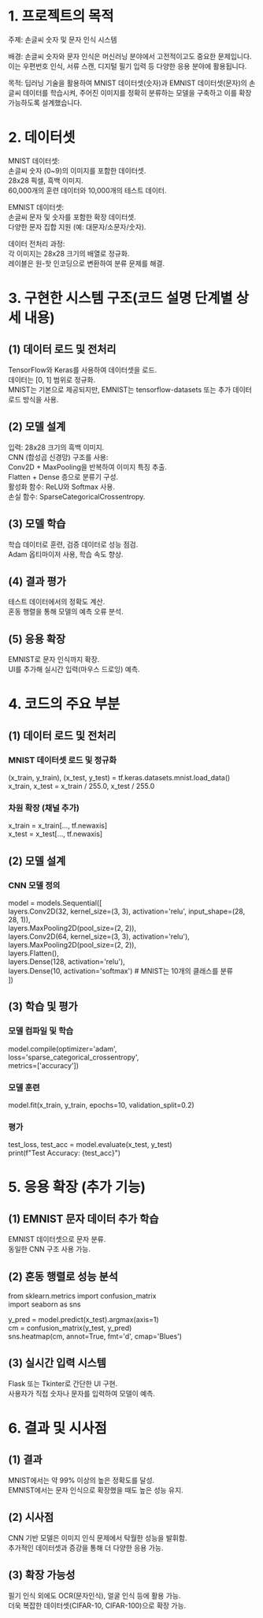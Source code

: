 # 1. 프로젝트의 목적

주제: 손글씨 숫자 및 문자 인식 시스템

배경: 손글씨 숫자와 문자 인식은 머신러닝 분야에서 고전적이고도 중요한 문제입니다. 이는 우편번호 인식, 서류 스캔, 디지털 필기 입력 등 다양한 응용 분야에 활용됩니다.

목적: 딥러닝 기술을 활용하여 MNIST 데이터셋(숫자)과 EMNIST 데이터셋(문자)의 손글씨 데이터를 학습시켜, 주어진 이미지를 정확히 분류하는 모델을 구축하고 이를 확장 가능하도록 설계했습니다.

# 2. 데이터셋
 
MNIST 데이터셋:  
  손글씨 숫자 (0~9)의 이미지를 포함한 데이터셋.  
  28x28 픽셀, 흑백 이미지.  
  60,000개의 훈련 데이터와 10,000개의 테스트 데이터.

EMNIST 데이터셋:  
  손글씨 문자 및 숫자를 포함한 확장 데이터셋.  
  다양한 문자 집합 지원 (예: 대문자/소문자/숫자).  

데이터 전처리 과정:  
  각 이미지는 28x28 크기의 배열로 정규화.  
  레이블은 원-핫 인코딩으로 변환하여 분류 문제를 해결.

# 3. 구현한 시스템 구조(코드 설명 단계별 상세 내용)

## (1) 데이터 로드 및 전처리

  TensorFlow와 Keras를 사용하여 데이터셋을 로드.  
  데이터는 [0, 1] 범위로 정규화.  
  MNIST는 기본으로 제공되지만, EMNIST는 tensorflow-datasets 또는 추가 데이터 로드 방식을 사용.

## (2) 모델 설계

  입력: 28x28 크기의 흑백 이미지.  
  CNN (합성곱 신경망) 구조를 사용:  
   Conv2D + MaxPooling을 반복하여 이미지 특징 추출.     
   Flatten + Dense 층으로 분류기 구성.  
  활성화 함수: ReLU와 Softmax 사용.  
  손실 함수: SparseCategoricalCrossentropy.  

## (3) 모델 학습

  학습 데이터로 훈련, 검증 데이터로 성능 점검.  
  Adam 옵티마이저 사용, 학습 속도 향상.  

## (4) 결과 평가

  테스트 데이터에서의 정확도 계산.  
  혼동 행렬을 통해 모델의 예측 오류 분석.  

## (5) 응용 확장

  EMNIST로 문자 인식까지 확장.  
  UI를 추가해 실시간 입력(마우스 드로잉) 예측.  

# 4. 코드의 주요 부분

## (1) 데이터 로드 및 전처리

### MNIST 데이터셋 로드 및 정규화
(x_train, y_train), (x_test, y_test) = tf.keras.datasets.mnist.load_data()  
x_train, x_test = x_train / 255.0, x_test / 255.0  

### 차원 확장 (채널 추가)
x_train = x_train[..., tf.newaxis]  
x_test = x_test[..., tf.newaxis]  

## (2) 모델 설계

### CNN 모델 정의
model = models.Sequential([  
    layers.Conv2D(32, kernel_size=(3, 3), activation='relu', input_shape=(28, 28, 1)),  
    layers.MaxPooling2D(pool_size=(2, 2)),  
    layers.Conv2D(64, kernel_size=(3, 3), activation='relu'),  
    layers.MaxPooling2D(pool_size=(2, 2)),  
    layers.Flatten(),  
    layers.Dense(128, activation='relu'),  
    layers.Dense(10, activation='softmax')  # MNIST는 10개의 클래스를 분류  
])

## (3) 학습 및 평가

### 모델 컴파일 및 학습
model.compile(optimizer='adam',  
              loss='sparse_categorical_crossentropy',  
              metrics=['accuracy'])  

### 모델 훈련
model.fit(x_train, y_train, epochs=10, validation_split=0.2)

### 평가
test_loss, test_acc = model.evaluate(x_test, y_test)  
print(f"Test Accuracy: {test_acc}")

# 5. 응용 확장 (추가 기능)

## (1) EMNIST 문자 데이터 추가 학습

  EMNIST 데이터셋으로 문자 분류.  
  동일한 CNN 구조 사용 가능.  

## (2) 혼동 행렬로 성능 분석

from sklearn.metrics import confusion_matrix  
import seaborn as sns  

y_pred = model.predict(x_test).argmax(axis=1)  
cm = confusion_matrix(y_test, y_pred)  
sns.heatmap(cm, annot=True, fmt='d', cmap='Blues')  

## (3) 실시간 입력 시스템

  Flask 또는 Tkinter로 간단한 UI 구현.  
  사용자가 직접 숫자나 문자를 입력하여 모델이 예측.  

# 6. 결과 및 시사점

## (1) 결과

  MNIST에서는 약 99% 이상의 높은 정확도를 달성.  
  EMNIST에서는 문자 인식으로 확장했을 때도 높은 성능 유지.

## (2) 시사점

  CNN 기반 모델은 이미지 인식 문제에서 탁월한 성능을 발휘함.    
  추가적인 데이터셋과 증강을 통해 더 다양한 응용 가능.

## (3) 확장 가능성

  필기 인식 외에도 OCR(문자인식), 얼굴 인식 등에 활용 가능.  
  더욱 복잡한 데이터셋(CIFAR-10, CIFAR-100)으로 확장 가능.
